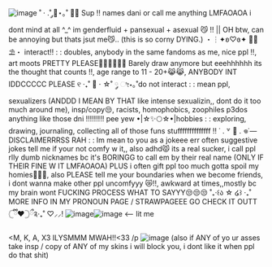 ![image](https://github.com/user-attachments/assets/0534fffc-a304-494d-a078-27e0a52bb5f2)
˚ · .˚ ༘🦋⋆｡˚ 🐾🍹 Sup !! names dani or call me anything LMFAOAOA i dont mind at all ^_^
im genderfluid + pansexual + asexual 😼 !! || OH btw, can be annoying but thats jsut me😼.. (this is so corny DYING.)
・┆✦ʚ♡ɞ✦ 🌼🍁⛱️・ interact!! : : doubles, anybody in the same fandoms as me, nice ppl !!, art moots PRETTY PLEASE🙏🏼🙏🏼🙏🏼 Barely draw anymore but eeehhhhhh its the thought that counts !!, age range to 11 - 20+😹😹, ANYBODY INT IDDCCCCC PLEASE
୧ ‧₊˚ 🍮 ⋅ ☆˚ ༘ ೀ⋆｡˚do not interact : : mean ppl, sexualizers (ANDDD I MEAN BY THAT like intense sexualizin,, dont do it too much around me), insp/copy😒, racists, homophobics, zoophiles p3dos anything like those dni !!!!!!!!! pee yew
•|☆✨🌕☆•|hobbies : : exploring, drawing, journaling, collecting all of those funs stuffffffffffffff !!
˙ . ꒷ 🍰 . 𖦹˙— DISCLAIMERRRSS RAH : : Im mean to you as a jokeee err often suggestive jokes tell me if your not comfy w it,, also adhd😾 its a real sucker, i call ppl rlly dumb nicknames bc it's BORINGG to call em by their real name (ONLY IF THEIR FINE W IT LMFAOAOA) PLUS i often gift ppl too much gotta spoil my homies🫶🫶🏻, also PLEASE tell me your boundaries when we become friends, i dont wanna make other ppl uncomfyyy 😿!!, awkward at times,,mostly bc my brain wont FUCKING PROCESS WHAT TO SAYYY😒😒😒
˚₊‧꒰ა ☆ ໒꒱ ‧₊˚ MORE INFO IN MY PRONOUN PAGE / STRAWPAGEEE GO CHECK IT OUTT 𓊆ྀི❤︎𓊇ྀ༉‧₊˚ ♡⸝⸝! ![image](https://github.com/user-attachments/assets/32b09b7d-1ef0-4ca5-8762-0d1ea549ad14)![image](https://github.com/user-attachments/assets/5f5d03b0-f817-4317-9191-aed307c698a8)
 <-- lit me


 <M, K, A, X3 ILYSMMM MWAH!!<33 /p ![image](https://github.com/user-attachments/assets/03cd78e8-25b6-48f6-aea1-1b6a2a0a863b) (also if ANY of yo ur asses take insp / copy of ANY of my skins i will block you, i dont like it when ppl do that shit)

